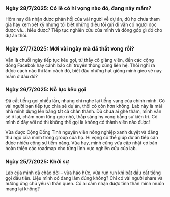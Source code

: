 ### Ngày 28/7/2025: Có lẽ có hi vọng nào đó, đang nảy mầm?
Hôm nay đã nhận được phản hồi của vài người về dự án, dù họ chưa tham gia hay xem xét kỹ nhưng tôi biết những điều tôi gửi đi vẫn có người đọc được và... hiểu được?
Tiếp tục nghiên cứu của mình và đóng góp gì đó cho dự án thôi.

### Ngày 27/7/2025: Mới vài ngày mà đã thất vong rồi?
Vẫn là chuỗi ngày tiếp tục kêu gọi, từ thầy cô giảng viên, đến các cộng đồng Facebok hay cánh báo chí truyền thông cũng liên hệ. Thôi nghĩ ra được cách nào thì làm cách đó, biết đâu những hạt giống mình gieo sẽ nảy mầm ở đâu đó?

### Ngày 26/7/2025: Nỗ lực kêu gọi
Đã cất tiếng gọi nhiều lần, nhưng chỉ nghe lại tiếng vang của chính mình. Có vài người bạn tiếp tục chia sẻ dự án, thôi có còn hơn không. Lab này là mái nhà mình dựng lên bằng tất cả chân thành. Dù chưa ai ghé thăm, mình vẫn sẽ ở lại, chăm nom từng góc nhỏ, thắp sáng hy vọng bằng sự kiên trì. Có mình ở đây với nó thì không thể gọi là không có thành viên nào được!

Vừa được Cộng Đồng Tình nguyện viên nông nghiệp xanh duyệt và đăng thư ngỏ của mình trong group của họ. Hi vọng có thể giúp dự án tiếp cận được nhiều cộng sự tiềm năng. Vừa hay, mình cũng vừa cập nhật cơ bản hoàn thiện các roadmap cho từng lĩnh vực nghiên cứu của lab.

### Ngày 25/7/2025: Khởi sự
Lab của mình đã chào đời – vừa háo hức, vừa run run khi bắt đầu cất tiếng gọi đầu tiên. Liệu mình có đang làm đúng không? Chỉ có vài người share và hưởng ứng chủ yếu vì thân quen. Có ai cảm nhận được tinh thần mình muốn mang lại không?
